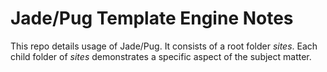 # Jade/Pug Template Engine Notes

This repo details usage of Jade/Pug. It consists of a root folder *sites*. Each child folder of *sites* demonstrates a specific aspect of the subject matter.